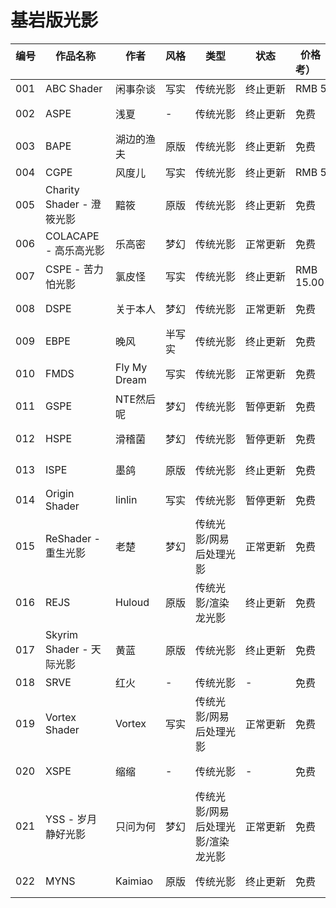# 基岩版光影

| 编号  &emsp;&emsp;| 作品名称    &emsp;&emsp;&emsp;&emsp;&emsp;&emsp; | 作者  &emsp;&emsp;&emsp;&emsp;| 风格 &emsp;&emsp; | 类型 &emsp;&emsp;&emsp;&emsp;| 状态 &emsp;&emsp;&emsp;&emsp;| 价格（参考）&emsp;&emsp;&emsp;| 作品链接  &emsp;&emsp;&emsp;&emsp;&emsp;&emsp;&emsp;&emsp;| 使用指南 &emsp;&emsp;&emsp;&emsp;|
|-----|-----------------------|-----------------|-------|-----------------|--------------------------|--------------|---------------|---------------------|
| 001 | ABC Shader            | 闲事杂谈         | 写实  | 传统光影     | 终止更新 | RMB 5.00  | *网易版内搜索*      | -    |
| 002 | ASPE                  | 浅夏           | -   | 传统光影          | 终止更新 | 免费        | QQ群1016651584 | -    |
| 003 | BAPE                  | 湖边的渔夫        | 原版  | 传统光影          | 终止更新 | 免费        | QQ群1145299676 | -    |
| 004 | CGPE                  | 风度儿          | 写实 | 传统光影          | 终止更新 | RMB 5.00  | *网易版内搜索*      | -    |
| 005 | Charity Shader - 澄筱光影 | 黯筱           | 原版   | 传统光影          | 终止更新 | 免费        | QQ群985015786  | -    |
| 006 | COLACAPE - 高乐高光影      | 乐高密          | 梦幻  | 传统光影          | 正常更新 | 免费        | QQ群977868784  | -    |
| 007 | CSPE - 苦力怕光影          | 氯皮怪          | 写实 | 传统光影     | 终止更新 | RMB 15.00 | *网易版内搜索*      | -    |
| 008 | DSPE                  | 关于本人         | 梦幻  | 传统光影          | 正常更新 | 免费        | QQ群271709694  | -    |
| 009 | EBPE                  | 晚风           | 半写实 | 传统光影          | 终止更新 | 免费        | QQ群985616154  | -    |
| 010 | FMDS                  | Fly My Dream | 写实  | 传统光影         | 正常更新 | 免费        | QQ群868090814  | -    |
| 011 | GSPE                  | NTE然后呢       | 梦幻  | 传统光影          | 暂停更新 | 免费        | QQ群706276708  | -    |
| 012 | HSPE                  | 滑稽菌          | 梦幻  | 传统光影      | 暂停更新 | 免费        | QQ群1003425399 | -    |
| 013 | ISPE                  | 墨鸽           | 原版   | 传统光影          | 终止更新 | 免费        | QQ群632252949  | -    |
| 014 | Origin Shader         | linlin       | 写实  | 传统光影         | 暂停更新 | 免费        | [Github](https://github.com/origin0110/OriginShader)        | -    |
| 015 | ReShader - 重生光影       | 老楚           | 梦幻  | 传统光影/网易后处理光影 | 正常更新 | 免费        | QQ群652983717  | -    |
| 016 | REJS                  | Huloud       | 原版  | 传统光影/渲染龙光影          | 终止更新 | 免费        | QQ群972380648  | -    |
| 017 | Skyrim Shader - 天际光影  | 黄蓝           | 原版   | 传统光影          | 终止更新 | 免费        | QQ群849287707  | -    |
| 018 | SRVE                  | 红火           | -   | 传统光影          | -    | 免费        | -             | -    |
| 019 | Vortex Shader         | Vortex       | 写实  | 传统光影/网易后处理光影         | 正常更新 | 免费        | QQ群905229872  | -    |
| 020 | XSPE                  | 缩缩           | -   | 传统光影          | -    | 免费        | QQ群1104134082 | -    |
| 021 | YSS - 岁月静好光影          | 只问为何         | 梦幻  | 传统光影/网易后处理光影/渲染龙光影 | 正常更新 | 免费        | QQ群742477395  | -    |
| 022 | MYNS                  | Kaimiao      | 原版  | 传统光影          | 终止更新 | 免费        | QQ群974582279  |  -    |
